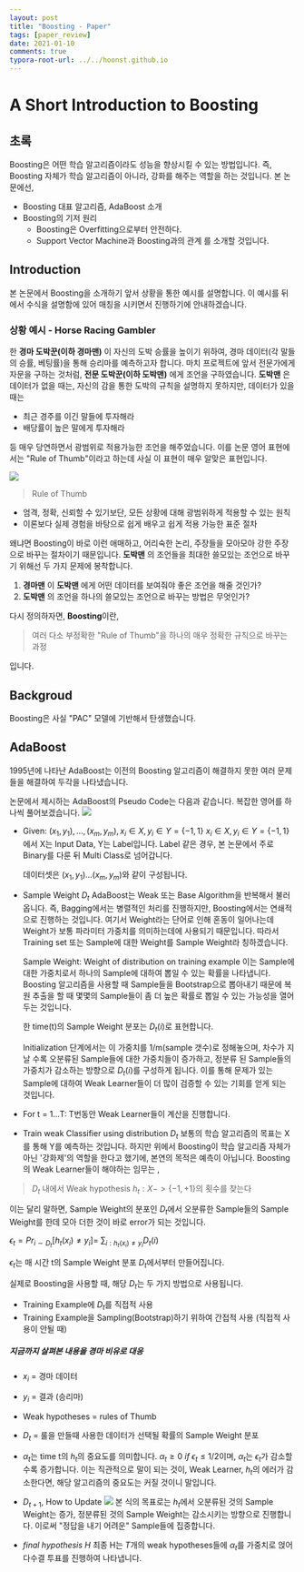 ```yaml
---
layout: post
title: "Boosting - Paper"
tags: [paper_review]
date: 2021-01-10
comments: true
typora-root-url: ../../hoonst.github.io
---
```

# A Short Introduction to Boosting

## 초록

Boosting은 어떤 학습 알고리즘이라도 성능을 향상시킬 수 있는 방법입니다. 즉, Boosting 자체가 학습 알고리즘이 아니라, 강화를 해주는 역할을 하는 것입니다.
본 논문에선,
  * Boosting 대표 알고리즘, AdaBoost 소개
  * Boosting의 기저 원리
    * Boosting은 Overfitting으로부터 안전하다.
    * Support Vector Machine과 Boosting과의 관계
를 소개할 것입니다.

## Introduction

본 논문에서 Boosting을 소개하기 앞서 상황을 통한 예시를 설명합니다. 이 예시를 뒤에서 수식을 설명함에 있어 매칭을 시키면서 진행하기에 안내하겠습니다.

### 상황 예시 - Horse Racing Gambler

한 **경마 도박꾼(이하 경마맨)** 이 자신의 도박 승률을 높이기 위하여, 경마 데이터(각 말들의 승률, 베팅률)을 통해 승리마를 예측하고자 합니다. 마치 프로젝트에 앞서 전문가에게 자문을 구하는 것처럼, **전문 도박꾼(이하 도박맨)** 에게 조언을 구하였습니다. **도박맨** 은 데이터가 없을 때는, 자신의 감을 통한 도박의 규칙을 설명하지 못하지만, 데이터가 있을 때는
* 최근 경주를 이긴 말들에 투자해라
* 배당률이 높은 말에게 투자해라

등 매우 당연하면서 광범위로 적용가능한 조언을 해주었습니다. 이를 논문 영어 표현에서는 "Rule of Thumb"이라고 하는데 사실 이 표현이 매우 알맞은 표현입니다.

![](/Boosting-Paper/rule_of_thumb.PNG#center)

> Rule of Thumb
* 엄격, 정확, 신뢰할 수 있기보단, 모든 상황에 대해 광범위하게 적용할 수 있는 원칙
* 이론보다 실제 경험을 바탕으로 쉽게 배우고 쉽게 적용 가능한 표준 절차

왜냐면 Boosting이 바로 이런 애매하고, 어리숙한 논리, 주장들을 모아모아 강한 주장으로 바꾸는 절차이기 때문입니다.
**도박맨** 의 조언들을 최대한 쓸모있는 조언으로 바꾸기 위해선 두 가지 문제에 봉착합니다.
1. **경마맨** 이 **도박맨** 에게 어떤 데이터를 보여줘야 좋은 조언을 해줄 것인가?
2. **도박맨** 의 조언을 하나의 쓸모있는 조언으로 바꾸는 방법은 무엇인가?

다시 정의하자면, **Boosting**이란,

> 여러 다소 부정확한 "Rule of Thumb"을 하나의 매우 정확한 규칙으로 바꾸는 과정

입니다.

## Backgroud
Boosting은 사실 "PAC" 모델에 기반해서 탄생했습니다.

## AdaBoost

1995년에 나타난 AdaBoost는 이전의 Boosting 알고리즘이 해결하지 못한 여러 문제들을 해결하여 두각을 나타냈습니다.

논문에서 제시하는 AdaBoost의 Pseudo Code는 다음과 같습니다. 복잡한 영어를 하나씩 풀어보겠습니다.
![](/Boosting-Paper/Pseudocode-for-the-boosting-algorithm-AdaBoost.png#center)

* Given: $(x_1,y_1),...,(x_m, y_m), x_i \in X, y_i \in Y = \{-1, 1\}$
 $x_i \in X, y_i \in Y = \{-1, 1\}$에서 X는 Input Data, Y는 Label입니다.
Label 같은 경우, 본 논문에서 주로 Binary를 다룬 뒤 Multi Class로 넘어갑니다.

  데이터셋은  $(x_1,y_1) ... (x_m, y_m)$와 같이 구성됩니다.

* Sample Weight $D_t$
AdaBoost는 Weak 또는 Base Algorithm을 반복해서 불러옵니다. 즉, Bagging에서는 병렬적인 처리를 진행하지만,
Boosting에서는 연쇄적으로 진행하는 것입니다. 여기서 Weight라는 단어로 인해 혼동이 일어나는데 Weight가 보통 파라미터 가중치를 의미하는데에 사용되기 때문입니다. 따라서 Training set 또는 Sample에 대한 Weight를 Sample Weight라 칭하겠습니다.

  Sample Weight: Weight of distribution on training example
  이는 Sample에 대한 가중치로서 하나의 Sample에 대하여 뽑일 수 있는 확률을 나타냅니다. Boosting 알고리즘을 사용할 때 Sample들을 Bootstrap으로 뽑아내기 때문에 복원 추출을 할 때 몇몇의 Sample들이 좀 더 높은 확률로 뽑일 수 있는 가능성을 열어두는 것입니다.

  한 time(t)의 Sample Weight 분포는 $D_t(i)$로 표현합니다.

  Initialization 단계에서는 이 가중치를 1/m(sample 갯수)로 정해놓으며, 차수가 지날 수록 오분류된 Sample들에 대한 가중치들이 증가하고, 정분류 된 Sample들의 가중치가 감소하는 방향으로 $D_t(i)$를 구성하게 됩니다. 이를 통해 문제가 있는 Sample에 대하여 Weak Learner들이 더 많이 검증할 수 있는 기회를 얻게 되는 것입니다.

* For t = 1...T: T번동안 Weak Learner들이 계산을 진행합니다.  

* Train weak Classifier using distribution $D_t$
보통의 학습 알고리즘의 목표는 X를 통해 Y를 예측하는 것입니다. 하지만 위에서 Boosting이 학습 알고리즘 자체가 아닌 '강화제'의 역할을 한다고 했기에, 본연의 목적은 예측이 아닙니다. Boosting의 Weak Learner들이 해야하는 임무는 ,

> $D_t$ 내에서 Weak hypothesis $h_t: X -> \{-1, +1\}$의 횟수를 찾는다

이는 달리 말하면, Sample Weight의 분포인 $D_t$에서 오분류한 Sample들의 Sample Weight를 한데 모아 더한 것이 바로 error가 되는 것입니다.

$\epsilon_t = Pr_{i \sim D_t}[h_t(x_i) \neq y_i]=$ $\sum_{i:h_t(x_i)\neq y_i}D_t(i)$

$\epsilon_t$는 매 시간 t의 Sample Weight 분포 $D_t$에서부터 만들어집니다.

실제로 Boosting을 사용할 때, 해당 $D_t$는 두 가지 방법으로 사용됩니다.
* Training Example에 $D_t$를 직접적 사용
* Training Example을 Sampling(Bootstrap)하기 위하여 간접적 사용 (직접적 사용이 안될 때)

##### 지금까지 살펴본 내용을 경마 비유로 대응

  * $x_i$ = 경마 데이터
  * $y_i$ = 결과 (승리마)
  * Weak hypotheses = rules of Thumb
  * $D_t$ = 룰을 만들때 사용한 데이터가 선택될 확률의 Sample Weight 분포  

* $\alpha_t$는 time t의 $h_t$의 중요도를 의미합니다.
$\alpha_t \geq 0$ $if$ $\epsilon_t \leq 1/2$이며,  $\alpha_t$는 $\epsilon_t$가 감소할수록 증가합니다. 이는 직관적으로 말이 되는 것이, Weak Learner, $h_t$의 에러가 감소한다면, 해당 알고리즘의 중요도는 커질 것이니 말입니다.

* $D_{t+1}$, How to Update
![](Boosting-Paper/update.png)
본 식의 목표로는 $h_t$에서 오분류된 것의 Sample Weight는 증가, 정분류된 것의 Sample Weight는 감소시키는 방향으로 진행합니다. 이로써 "정답을 내기 어려운" Sample들에 집중합니다.

* *final hypothesis* $H$
최종 H는 $T$개의 weak hypotheses들에 $\alpha_t$를 가중치로 얹어 다수결 투표를 진행하여 나타냅니다.
